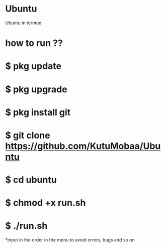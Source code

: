 # Ubuntu
Ubuntu in termux


# how to run ??
# $ pkg update
# $ pkg upgrade
# $ pkg install git
# $ git clone https://github.com/KutuMobaa/Ubuntu
# $ cd ubuntu
# $ chmod +x run.sh
# $ ./run.sh


*input in the order in the menu to avoid errors, bugs and so on
